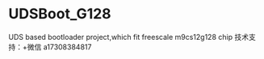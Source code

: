 # UDSBoot_G128
UDS based bootloader project,which fit freescale m9cs12g128 chip
技术支持：+微信 a17308384817
